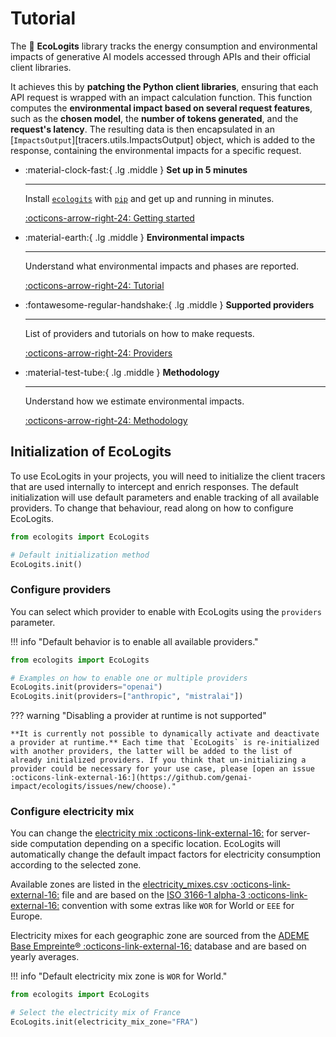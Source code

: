 # Tutorial

The :seedling: **EcoLogits** library tracks the energy consumption and environmental impacts of generative AI models accessed through APIs and their official client libraries. 

It achieves this by **patching the Python client libraries**, ensuring that each API request is wrapped with an impact calculation function. This function computes the **environmental impact based on several request features**, such as the **chosen model**, the **number of tokens generated**, and the **request's latency**. The resulting data is then encapsulated in an [`ImpactsOutput`][tracers.utils.ImpactsOutput] object, which is added to the response, containing the environmental impacts for a specific request.


<div class="grid cards" markdown>

-   :material-clock-fast:{ .lg .middle } __Set up in 5 minutes__

    ---

    Install [`ecologits`](#) with [`pip`](#) and get up
    and running in minutes.

    [:octicons-arrow-right-24: Getting started](../index.md)

-   :material-earth:{ .lg .middle } __Environmental impacts__

    ---

    Understand what environmental impacts and phases are reported.  

    [:octicons-arrow-right-24: Tutorial](impacts.md)

-   :fontawesome-regular-handshake:{ .lg .middle } __Supported providers__

    ---

    List of providers and tutorials on how to make requests.

    [:octicons-arrow-right-24: Providers](providers.md)

-   :material-test-tube:{ .lg .middle } __Methodology__

    ---
    
    Understand how we estimate environmental impacts.
    
    [:octicons-arrow-right-24: Methodology](../methodology/index.md)

</div>


## Initialization of EcoLogits

To use EcoLogits in your projects, you will need to initialize the client tracers that are used internally to intercept and enrich responses. The default initialization will use default parameters and enable tracking of all available providers. To change that behaviour, read along on how to configure EcoLogits.

```python
from ecologits import EcoLogits

# Default initialization method
EcoLogits.init()
```


### Configure providers

You can select which provider to enable with EcoLogits using the `providers` parameter.

!!! info "Default behavior is to enable all available providers."

```python title="Select a providers to enable"
from ecologits import EcoLogits

# Examples on how to enable one or multiple providers
EcoLogits.init(providers="openai")
EcoLogits.init(providers=["anthropic", "mistralai"])
```

??? warning "Disabling a provider at runtime is not supported"

    **It is currently not possible to dynamically activate and deactivate a provider at runtime.** Each time that `EcoLogits` is re-initialized with another providers, the latter will be added to the list of already initialized providers. If you think that un-initializing a provider could be necessary for your use case, please [open an issue :octicons-link-external-16:](https://github.com/genai-impact/ecologits/issues/new/choose)."


### Configure electricity mix

You can change the [electricity mix :octicons-link-external-16:](https://ourworldindata.org/electricity-mix) for server-side computation depending on a specific location. EcoLogits will automatically change the default impact factors for electricity consumption according to the selected zone. 

Available zones are listed in the [electricity_mixes.csv :octicons-link-external-16:](https://github.com/genai-impact/ecologits/blob/main/ecologits/data/electricity_mixes.csv) file and are based on the [ISO 3166-1 alpha-3 :octicons-link-external-16:](https://en.wikipedia.org/wiki/ISO_3166-1_alpha-3) convention with some extras like `WOR` for World or `EEE` for Europe. 

Electricity mixes for each geographic zone are sourced from the [ADEME Base Empreinte® :octicons-link-external-16:](https://base-empreinte.ademe.fr/) database and are based on yearly averages.

!!! info "Default electricity mix zone is `WOR` for World."

```python title="Select a different electricity mix"
from ecologits import EcoLogits

# Select the electricity mix of France
EcoLogits.init(electricity_mix_zone="FRA")
```
